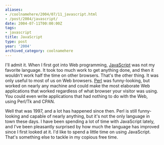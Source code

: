 ```yaml
---
aliases:
- /coolnamehere/2004/07/11_javascript.html
- /post/2004/javascript/
date: 2004-07-11T00:00:00Z
tags:
- javascript
title: JavaScript
type: post
year: '2004'
archived_category: coolnamehere
---
```


[Perl]: /tags/perl/

I'll admit it. When I first got into Web programming, 
[JavaScript](http://en.wikipedia.org/wiki/JavaScript) was not my 
favorite language. It took too much work to get anything done, and then it 
wouldn't work half the time on other browsers. That's the other thing. It was 
only useful to most of us on Web browsers. [Perl][] was 
funny-looking, but worked on nearly any machine and could make the most 
elaborate Web applications that worked regardless of what browser your visitor 
was using. You could even write applications that had nothing to do with the 
Web, using Perl/Tk and CPAN.
<!--more-->

Well that was 1997, and a lot has happened since then. Perl is still 
funny-looking and capable of nearly anything, but it's not the only language in 
town these days. I have been spending a lot of time with JavaScript lately, 
and I've been pleasantly surprised by how much the language has improved since 
I first looked at it. I'd like to spend a little time on using JavaScript. 
That's something else to tackle in my copious free time.


